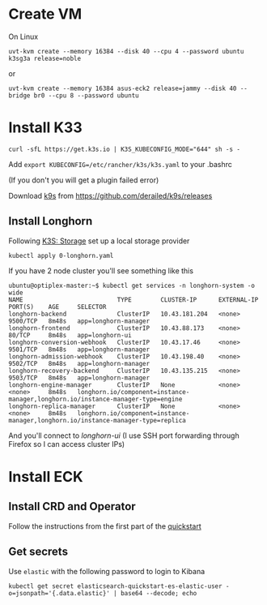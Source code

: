 # Create VM

On Linux

```
uvt-kvm create --memory 16384 --disk 40 --cpu 4 --password ubuntu k3sg3a release=noble
```

or

```
uvt-kvm create --memory 16384 asus-eck2 release=jammy --disk 40 --bridge br0 --cpu 8 --password ubuntu

```

# Install K33

```
curl -sfL https://get.k3s.io | K3S_KUBECONFIG_MODE="644" sh -s -
```

Add `export KUBECONFIG=/etc/rancher/k3s/k3s.yaml` to your .bashrc

(If you don't you will get a plugin failed error)

Download [k9s](https://k9scli.io/) from https://github.com/derailed/k9s/releases

## Install Longhorn

Following [K3S: Storage](https://docs.k3s.io/storage) set up a local storage provider

```
kubectl apply 0-longhorn.yaml 
```
If you have 2 node cluster you'll see something like this

```
ubuntu@optiplex-master:~$ kubectl get services -n longhorn-system -o wide
NAME                          TYPE        CLUSTER-IP      EXTERNAL-IP   PORT(S)    AGE     SELECTOR
longhorn-backend              ClusterIP   10.43.181.204   <none>        9500/TCP   8m48s   app=longhorn-manager
longhorn-frontend             ClusterIP   10.43.88.173    <none>        80/TCP     8m48s   app=longhorn-ui
longhorn-conversion-webhook   ClusterIP   10.43.17.46     <none>        9501/TCP   8m48s   app=longhorn-manager
longhorn-admission-webhook    ClusterIP   10.43.198.40    <none>        9502/TCP   8m48s   app=longhorn-manager
longhorn-recovery-backend     ClusterIP   10.43.135.215   <none>        9503/TCP   8m48s   app=longhorn-manager
longhorn-engine-manager       ClusterIP   None            <none>        <none>     8m48s   longhorn.io/component=instance-manager,longhorn.io/instance-manager-type=engine
longhorn-replica-manager      ClusterIP   None            <none>        <none>     8m48s   longhorn.io/component=instance-manager,longhorn.io/instance-manager-type=replica
```

And you'll connect to *longhorn-ui* (I use SSH port forwarding through Firefox so I can access cluster IPs)

# Install ECK

## Install CRD and Operator

Follow the instructions from the first part of the [quickstart](https://www.elastic.co/guide/en/cloud-on-k8s/current/k8s-deploy-eck.html)

## Get secrets

Use `elastic` with the following password to login to Kibana

```
kubectl get secret elasticsearch-quickstart-es-elastic-user -o=jsonpath='{.data.elastic}' | base64 --decode; echo
```

